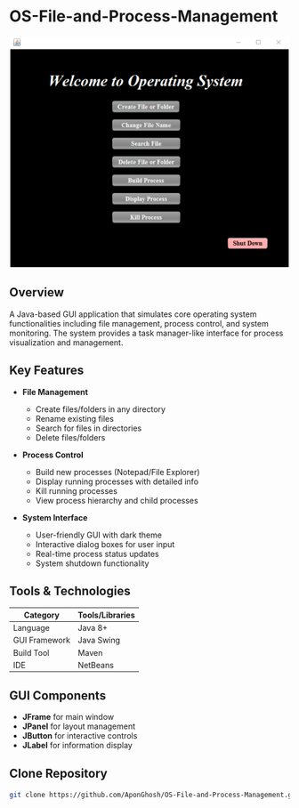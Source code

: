 # OS-File-and-Process-Management

![Project Interface](https://github.com/AponGhosh/OS-File-and-Process-Management/blob/main/Project%20Interface.png) 

## Overview
A Java-based GUI application that simulates core operating system functionalities including file management, process control, and system monitoring. The system provides a task manager-like interface for process visualization and management.

## Key Features
- **File Management**
  - Create files/folders in any directory
  - Rename existing files
  - Search for files in directories
  - Delete files/folders

- **Process Control**
  - Build new processes (Notepad/File Explorer)
  - Display running processes with detailed info
  - Kill running processes
  - View process hierarchy and child processes

- **System Interface**
  - User-friendly GUI with dark theme
  - Interactive dialog boxes for user input
  - Real-time process status updates
  - System shutdown functionality

## Tools & Technologies
| Category | Tools/Libraries |
|----------|-----------------|
| Language | Java 8+ |
| GUI Framework | Java Swing |
| Build Tool | Maven |
| IDE | NetBeans |

## GUI Components
- **JFrame** for main window
- **JPanel** for layout management
- **JButton** for interactive controls
- **JLabel** for information display

## Clone Repository
   ```bash
   git clone https://github.com/AponGhosh/OS-File-and-Process-Management.git
